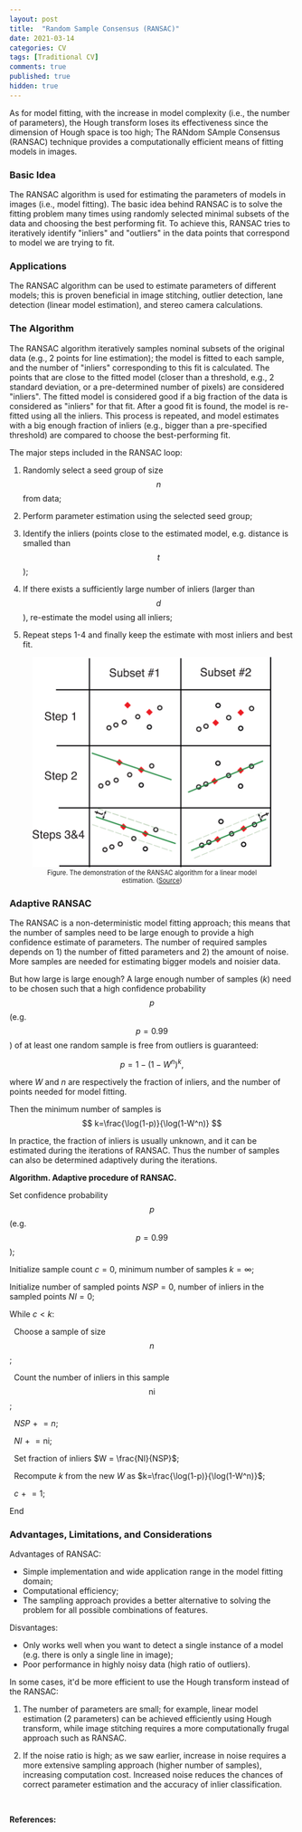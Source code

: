 ```yaml
---
layout: post
title:  "Random Sample Consensus (RANSAC)"
date: 2021-03-14
categories: CV
tags: [Traditional CV]
comments: true
published: true
hidden: true
---
```


As for model fitting, with the increase in model complexity (i.e., the number of parameters), the Hough transform loses its effectiveness since the dimension of Hough space is too high; The RANdom SAmple Consensus (RANSAC) technique provides a computationally efficient means of fitting models in images. 

### Basic Idea

The RANSAC algorithm is used for estimating the parameters of models in images (i.e., model fitting). The basic idea behind RANSAC is to solve the fitting problem many times using randomly selected minimal subsets of the data and choosing the best performing fit. To achieve this, RANSAC tries to iteratively identify "inliers" and "outliers" in the data points that correspond to model we are trying to fit.

### Applications

The RANSAC algorithm can be used to estimate parameters of different models; this is proven beneficial in image stitching, outlier detection, lane detection (linear model estimation), and stereo camera calculations.

### The Algorithm

The RANSAC algorithm iteratively samples nominal subsets of the original data (e.g., 2 points for line estimation); the model is fitted to each sample, and the number of "inliers" corresponding to this fit is calculated. The points that are close to the fitted model (closer than a threshold, e.g., 2 standard deviation, or a pre-determined number of pixels) are considered "inliers". The fitted model is considered good if a big fraction of the data is considered as "inliers" for that fit. After a good fit is found, the model is re-fitted using all the inliers. This process is repeated, and model estimates with a big enough fraction of inliers (e.g., bigger than a pre-specified threshold) are compared to choose the best-performing fit. 

The major steps included in the RANSAC loop:

1. Randomly select a seed group of size $$n$$ from data;

2. Perform parameter estimation using the selected seed group;

3. Identify the inliers (points close to the estimated model, e.g. distance is smalled than $$t$$);

4. If there exists a sufficiently large number of inliers (larger than $$d$$), re-estimate the model using all inliers;

5. Repeat steps 1-4 and finally keep the estimate with most inliers and best fit.

<div align='center'>
<figure>
<img src="../../../pictures/Demonstration-of-RANSAC.png" alt="Demonstration-of-RANSAC" style="zoom: 50%;" />
<figcaption style="font-size: 80%;"> Figure. The demonstration of the RANSAC algorithm for a linear model estimation. (<a href="https://www.researchgate.net/figure/Visual-representation-of-the-functioning-of-RANSAC-Subset-1-and-2-represent-two-RANSAC_fig3_274678977">Source</a>) </figcaption>
</figure>
</div>

### Adaptive RANSAC

The RANSAC is a non-deterministic model fitting approach; this means that the number of samples need to be large enough to provide a high confidence estimate of parameters. The number of required samples depends on 1) the number of fitted parameters and 2) the amount of noise. More samples are needed for estimating bigger models and noisier data. 

But how large is large enough? A large enough number of samples ($k$) need to be chosen such that a high confidence probability $$p$$ (e.g. $$p=0.99$$) of at least one random sample is free from outliers is guaranteed:

$$
p=1-(1-W^n)^k,
$$

where $W$ and $n$ are respectively the fraction of inliers, and the number of points needed for model fitting. 

Then the minimum number of samples is
$$
k=\frac{\log(1-p)}{\log(1-W^n)}
$$

In practice, the fraction of inliers is usually unknown, and it can be estimated during the iterations of RANSAC. Thus the number of samples can also be determined adaptively during the iterations.

**Algorithm. Adaptive procedure of RANSAC.**

Set confidence probability $$p$$ (e.g. $$p=0.99$$);

Initialize sample count $c=0$, minimum number of samples $k=\infty$;

Initialize number of sampled points $NSP = 0$, number of inliers in the sampled points $NI = 0$;

While $c < k$:

&nbsp; Choose a sample of size $$n$$;

&nbsp; Count the number of inliers in this sample $$\text{ni}$$;

&nbsp; $NSP \mathrel{+}= n$;

&nbsp; $NI \mathrel{+}= \text{ni}$;

&nbsp; Set fraction of inliers $W = \frac{NI}{NSP}$;

&nbsp; Recompute $k$ from the new $W$ as $k=\frac{\log(1-p)}{\log(1-W^n)}$;

&nbsp; $c \mathrel{+}= 1$;

End

### Advantages, Limitations, and Considerations

Advantages of RANSAC:

- Simple implementation and wide application range in the model fitting domain;
- Computational efficiency; 
- The sampling approach provides a better alternative to solving the problem for all possible combinations of features.

Disvantages:

- Only works well when you want to detect a single instance of a model (e.g. there is only a single line in image);
- Poor performance in highly noisy data (high ratio of outliers).

In some cases, it'd be more efficient to use the Hough transform instead of the RANSAC:

1. The number of parameters are small; for example, linear model estimation (2 parameters) can be achieved efficiently using Hough transform, while image stitching requires a more computationally frugal approach such as RANSAC.

2. If the noise ratio is high; as we saw earlier, increase in noise requires a more extensive sampling approach (higher number of samples), increasing computation cost. Increased noise reduces the chances of correct parameter estimation and the accuracy of inlier classification.

<br>

**References:**

[^1]: Martin A Fischler and Robert C Bolles. Random sample consensus: a paradigm for model fitting with applications to image analysis and automated cartography. *Communications of the ACM*, 24(6):381–395, 1981.
[^2]: [CS131 - Computer Vision: Lecture 6](https://github.com/StanfordVL/cs131_notes/blob/master/lecture06/lecture06.pdf)
[^3]: David Forsyth and Jean Ponce. *Computer vision: a modern approach*. Upper Saddle River, NJ; London: Prentice Hall, 2011.
[^4]: Simon JD Prince. *Computer vision: models, learning, and inference*. Cambridge University Press, 2012.